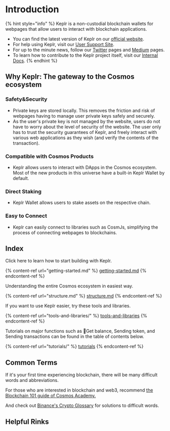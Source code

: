 # Introduction

{% hint style="info" %}
Keplr is a non-custodial blockchain wallets for webpages that allow users to interact with blockchain applications.

* You can find the latest version of Keplr on our [official website](https://www.keplr.app/).
* For help using Keplr, visit our [User Support Site](https://help.keplr.app).
* For up to the minute news, follow our [Twitter](https://twitter.com/keplrwallet) pages and [Medium](https://medium.com/@chainapsis) pages.
* To learn how to contribute to the Keplr project itself, visit our [Internal Docs](https://github.com/chainapsis/keplr-wallet).
{% endhint %}

## Why Keplr: The gateway to the Cosmos ecosystem <a href="#why-keplr" id="why-keplr"></a>

### Safety\&Security

* Private keys are stored locally. This removes the friction and risk of webpages having to manage user private keys safely and securely.
* As the user's private key is not managed by the website, users do not have to worry about the level of security of the website. The user only has to trust the security guarantees of Keplr, and freely interact with various web applications as they wish (and verify the contents of the transaction).

### Compatible with Cosmos Products

* Keplr allows users to interact with DApps in the Cosmos ecosystem. Most of the new products in this universe have a built-in Keplr Wallet by default.

### Direct Staking

* Keplr Wallet allows users to stake assets on the respective chain.

### Easy to Connect

* Keplr can easily connect to libraries such as CosmJs, simplifying the process of connecting webpages to blockchains.

## Index

Click here to learn how to start building with Keplr.

{% content-ref url="getting-started.md" %}
[getting-started.md](getting-started.md)
{% endcontent-ref %}

Understanding the entire Cosmos ecosystem in easiest way.

{% content-ref url="structure.md" %}
[structure.md](structure.md)
{% endcontent-ref %}

If you want to use Keplr easier, try these tools and libraries.

{% content-ref url="tools-and-libraries/" %}
[tools-and-libraries](tools-and-libraries/)
{% endcontent-ref %}

Tutorials on major functions such as Get balance, Sending token, and Sending transactions can be found in the table of contents below.

{% content-ref url="tutorials/" %}
[tutorials](tutorials/)
{% endcontent-ref %}

## Common Terms

If it's your first time experiencing blockchain, there will be many difficult words and abbreviations.

For those who are interested in blockchain and web3, recommend [the Blockchain 101 guide of Cosmos Academy. ](https://interchainacademy.cosmos.network/academy/0.0-B9lab-Blockchains/1\_blockchain.html)

And check out [Binance's Crypto Glossary](https://academy.binance.com/en/glossary) for solutions to difficult words.

## Helpful Rinks


